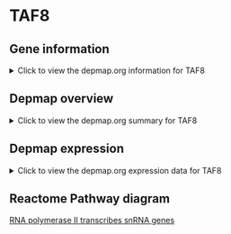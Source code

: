 <h1>TAF8</h1>

<h2>Gene information</h2>
<details>
  <summary>Click to view the depmap.org information for TAF8</summary>
  <iframe src="https://depmap.org/portal/gene/TAF8?tab=about" style="border:none;width:100%;height:800px"></iframe>
</details>

<h2>Depmap overview</h2>
<details>
  <summary>Click to view the depmap.org summary for TAF8</summary>
  <iframe src="https://depmap.org/portal/gene/TAF8?tab=overview" style="border:none;width:100%;height:800px"></iframe>
</details>

<h2>Depmap expression</h2>
<details>
  <summary>Click to view the depmap.org expression data for TAF8</summary>
  <iframe src="https://depmap.org/portal/gene/TAF8?tab=characterization" style="border:none;width:100%;height:800px"></iframe>
</details>



<h2>Reactome Pathway diagram</h2>
<a href="https://reactome.org/PathwayBrowser/#/R-HSA-6807505" target="_BLANK">RNA polymerase II transcribes snRNA genes</a>



